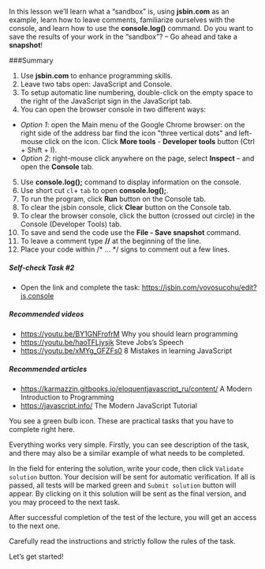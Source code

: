 In this lesson we’ll learn what a “sandbox” is, using **jsbin.com** as an example, learn how to leave comments, familiarize ourselves with the console, and learn how to use the **console.log()** command. Do you want to save the results of your work in the “sandbox”? – Go ahead and take a **snapshot**!

###Summary
1.	Use **jsbin.com** to enhance programming skills.
2.	Leave two tabs open: JavaScript and Console.
3.	To setup automatic line numbering, double-click on the empty space to the right of the JavaScript sign in the JavaScript tab.
4.	You can open the browser console in two different ways:
* *Option 1*: open the Main menu of the Google Chrome browser: on the right side of the address bar find the icon "three vertical dots" and left-mouse click on the icon. Click **More tools** - **Developer tools** button (Ctrl + Shift + I).
* *Option 2*: right-mouse click anywhere on the page, select **Inspect** – and open the **Console** tab.
5.	Use **console.log();** command to display information on the console.
6.	Use short cut `cl`+ `tab` to open **console.log();**.
7.	To run the program, click **Run** button on the Console tab.
8.	To clear the jsbin console, click **Clear** button on the Console tab.
9.	To clear the browser console, click the button (crossed out circle) in the Console (Developer Tools) tab.
10.	To save and send the code use the **File - Save snapshot** command.
11.	To leave a comment type **//** at the beginning of the line.
12.	Place your code within /* ... */ signs to comment out a few lines.	

##### Self-check Task #2
* Open the link and complete the task:
https://jsbin.com/vovosucohu/edit?js,console

##### Recommended videos
- https://youtu.be/BY1GNFrofrM Why you should learn programming
- https://youtu.be/haoTFLjysjk Steve Jobs’s Speech
- https://youtu.be/xMYg_GFZFs0 8 Mistakes in learning JavaScript


##### Recommended articles
- https://karmazzin.gitbooks.io/eloquentjavascript_ru/content/ A Modern Introduction to Programming
- https://javascript.info/ The Modern JavaScript Tutorial

You see a green bulb icon. These are practical tasks that you have to complete right here.

Everything works very simple. Firstly, you can see description of the task, and there may also be a similar example of what needs to be completed. 

In the field for entering the solution, write your code, then click `Validate solution` button. Your decision will be sent for automatic verification. If all is passed, all tests will be marked green and `Submit solution` button will appear. By clicking on it this solution will be sent as the final version, and you may proceed to the next task.

After successful completion of the test of the lecture, you will get an access to the next one.

Carefully read the instructions and strictly follow the rules of the task. 

Let’s get started!




